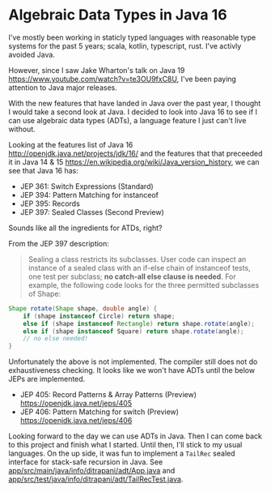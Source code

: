Algebraic Data Types in Java 16
===============================

I've mostly been working in staticly typed languages with reasonable type systems for the past 5 years; scala, kotlin, typescript, rust.
I've activly avoided Java.

However, since I saw Jake Wharton's talk on Java 19 <https://www.youtube.com/watch?v=te3OU9fxC8U>, I've been paying attention to Java major releases.

With the new features that have landed in Java over the past year, I thought I would take a second look at Java.
I decided to look into Java 16 to see if I can use algebraic data types (ADTs), a language feature I just can't live without.

Looking at the features list of Java 16
<http://openjdk.java.net/projects/jdk/16/>
and the features that that preceeded it in Java 14 & 15
<https://en.wikipedia.org/wiki/Java_version_history>,
we can see that Java 16 has:

- JEP 361: Switch Expressions (Standard)
- JEP 394: Pattern Matching for instanceof
- JEP 395: Records
- JEP 397: Sealed Classes (Second Preview)

Sounds like all the ingredients for ATDs, right?

From the JEP 397 description:

> Sealing a class restricts its subclasses. User code can inspect an instance of a sealed class with an if-else chain of instanceof tests, one test per subclass; **no catch-all else clause is needed**. For example, the following code looks for the three permitted subclasses of Shape:

```java
Shape rotate(Shape shape, double angle) {
    if (shape instanceof Circle) return shape;
    else if (shape instanceof Rectangle) return shape.rotate(angle);
    else if (shape instanceof Square) return shape.rotate(angle);
    // no else needed!
}
```

Unfortunately the above is not implemented.  The compiler still does not do exhaustiveness checking.
It looks like we won't have ADTs until the below JEPs are implemented.

- JEP 405: Record Patterns & Array Patterns (Preview)
  <https://openjdk.java.net/jeps/405>
- JEP 406: Pattern Matching for switch (Preview)
  <https://openjdk.java.net/jeps/406>

Looking forward to the day we can use ADTs in Java.  Then I can come back to this project and finish what I started.
Until then, I'll stick to my usual languages.
On the up side, it was fun to implement a `TailRec` sealed interface for stack-safe recursion in Java.
See
[app/src/main/java/info/ditrapani/adt/App.java](app/src/main/java/info/ditrapani/adt/App.java)
and
[app/src/test/java/info/ditrapani/adt/TailRecTest.java](app/src/test/java/info/ditrapani/adt/TailRecTest.java).
